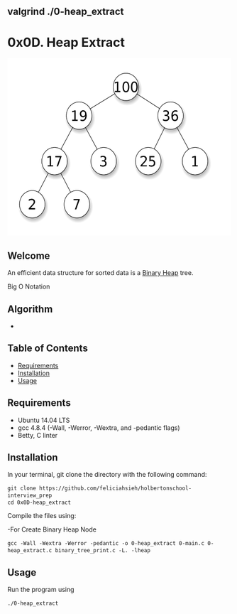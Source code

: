 valgrind ./0-heap_extract
------------------

# 0x0D. Heap Extract

<p align="center"><img src="../0x0C-heap_insert/MaxHeap.png" height="400px" /></p>

## Welcome

An efficient data structure for sorted data is a [Binary Heap](https://en.wikipedia.org/wiki/Binary_heap) tree.

Big O Notation


## Algorithm
-

## Table of Contents
* [Requirements](#requirements)
* [Installation](#installation)
* [Usage](#usage)

## Requirements
* Ubuntu 14.04 LTS
* gcc 4.8.4 (-Wall, -Werror, -Wextra, and -pedantic flags)
* Betty, C linter

## Installation
In your terminal, git clone the directory with the following command:
```
git clone https://github.com/feliciahsieh/holbertonschool-interview_prep
cd 0x0D-heap_extract
```

Compile the files using:

-For Create Binary Heap Node
```
gcc -Wall -Wextra -Werror -pedantic -o 0-heap_extract 0-main.c 0-heap_extract.c binary_tree_print.c -L. -lheap
```

## Usage

Run the program using

```
./0-heap_extract
```
